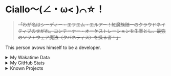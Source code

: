 # Ciallo～(∠・ω< )⌒☆！

> ~~「わが名はシーディー・エフエム・エルアー！紅魔族随一のクラウドネイティブのせがれ。コンテーナー・オーケストレーションを生業とし、最強のソフトウェア魔法〈クバネティス〉を操る者！」~~

This person avows himself to be a developer.

<details>

<summary>My Wakatime Data</summary>

<!--START_SECTION:waka-->
![Lines of code](https://img.shields.io/badge/From%20Hello%20World%20I%27ve%20Written-8.9%20million%20lines%20of%20code-blue)

**🐱 My GitHub Data** 

> 📦 790.8 kB Used in GitHub's Storage 
 > 
> 🚫 Not Opted to Hire
 > 
> 📜 93 Public Repositories 
 > 
> 🔑 31 Private Repositories 
 > 
**I'm an Early 🐤** 

```text
🌞 Morning                2279 commits        ██████░░░░░░░░░░░░░░░░░░░   23.88 % 
🌆 Daytime                4147 commits        ███████████░░░░░░░░░░░░░░   43.45 % 
🌃 Evening                3043 commits        ████████░░░░░░░░░░░░░░░░░   31.88 % 
🌙 Night                  75 commits          ░░░░░░░░░░░░░░░░░░░░░░░░░   00.79 % 
```
📅 **I'm Most Productive on Wednesday** 

```text
Monday                   1192 commits        ███░░░░░░░░░░░░░░░░░░░░░░   12.49 % 
Tuesday                  1690 commits        ████░░░░░░░░░░░░░░░░░░░░░   17.71 % 
Wednesday                1719 commits        █████░░░░░░░░░░░░░░░░░░░░   18.01 % 
Thursday                 1370 commits        ████░░░░░░░░░░░░░░░░░░░░░   14.35 % 
Friday                   1429 commits        ████░░░░░░░░░░░░░░░░░░░░░   14.97 % 
Saturday                 1150 commits        ███░░░░░░░░░░░░░░░░░░░░░░   12.05 % 
Sunday                   994 commits         ███░░░░░░░░░░░░░░░░░░░░░░   10.41 % 
```


**I Mostly Code in Go** 

```text
Go                       36 repos            █████████░░░░░░░░░░░░░░░░   34.29 % 
Vue                      6 repos             █░░░░░░░░░░░░░░░░░░░░░░░░   05.71 % 
Swift                    5 repos             █░░░░░░░░░░░░░░░░░░░░░░░░   04.76 % 
Rust                     3 repos             █░░░░░░░░░░░░░░░░░░░░░░░░   02.86 % 
Shell                    2 repos             ░░░░░░░░░░░░░░░░░░░░░░░░░   01.90 % 
```




 Last Updated on 12/09/2024 01:32:41 UTC
<!--END_SECTION:waka-->

</details>

<details>
 
 <summary>My GitHub Stats</summary>

[![CDFMLR's github stats](https://github-readme-stats.vercel.app/api?username=cdfmlr&count_private=true&show_icons=true)](https://github.com/anuraghazra/github-readme-stats)
 
</details>

<details>

<summary>Known Projects</summary>

[![Star History Chart](https://api.star-history.com/svg?repos=cdfmlr/pyflowchart,cdfmlr/muvtuber,cdfmlr/crud,cdfmlr/murecom-verse-1,cdfmlr/murecom-intro&type=Date)](https://star-history.com/#cdfmlr/pyflowchart&cdfmlr/muvtuber&cdfmlr/crud&cdfmlr/murecom-verse-1&cdfmlr/murecom-intro&Date)

 </details>
